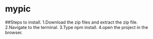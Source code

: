 # mypic
##Steps to install.
1.Download the zip files and extract the zip file.
2.Navigate to the terminal.
3.Type npm install.
4.open the project in the browser.
